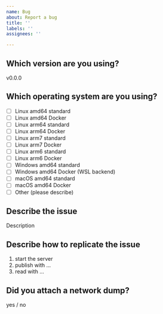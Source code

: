 ```yaml
---
name: Bug
about: Report a bug
title: ''
labels: ''
assignees: ''

---
```


<!--
To increase the chance of your issue getting fixed, open an issue FOR EACH problem. Please do not report multiple problems in a single issue, otherwise they'll probably never get ALL fixed.
-->

## Which version are you using?

v0.0.0

## Which operating system are you using?

<!-- fill checkboxes with a x. Example: [x] Linux -->

- [ ] Linux amd64 standard
- [ ] Linux amd64 Docker
- [ ] Linux arm64 standard
- [ ] Linux arm64 Docker
- [ ] Linux arm7 standard
- [ ] Linux arm7 Docker
- [ ] Linux arm6 standard
- [ ] Linux arm6 Docker
- [ ] Windows amd64 standard
- [ ] Windows amd64 Docker (WSL backend)
- [ ] macOS amd64 standard
- [ ] macOS amd64 Docker
- [ ] Other (please describe)

## Describe the issue

Description

## Describe how to replicate the issue

<!--
the maintainers must be able to REPLICATE your issue to solve it - therefore, describe in a very detailed way how to replicate it.
-->

1. start the server
2. publish with ...
3. read with ...

## Did you attach a network dump?

<!--
If the bug arises when using rtsp-simple-server with an external hardware or software, the most helpful content you can provide is a dump of the data exchanged between the server and the target (network dump), that can be generated in this way:
1) Download wireshark (https://www.wireshark.org/)
2) Start capturing on the interface used for exchanging RTSP (if the server and the target software are both installed on your pc, the interface is probably "loopback", otherwise it's the one of your network card)
3) Start the server and replicate the issue
4) Stop capturing, save the result in .pcap format
5) Attach
-->

<!-- OTHERWISE, delete this section -->

yes / no
